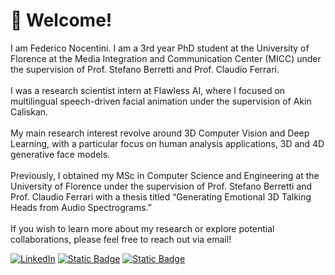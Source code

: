 
# 💫 Welcome!
I am Federico Nocentini. I am a 3rd year PhD student at the University of Florence at the Media Integration and Communication Center (MICC) under the supervision of Prof. Stefano Berretti and Prof. Claudio Ferrari.<br><br>
I was a research scientist intern at Flawless AI, where I focused on multilingual speech-driven facial animation under the supervision of Akin Caliskan.
 <br><br>My main research interest revolve around 3D Computer Vision and Deep Learning, with a particular focus on human analysis applications, 3D and 4D generative face models.<br><br>Previously, I obtained my MSc in Computer Science and Engineering at the University of Florence under the supervision of Prof. Stefano Berretti and Prof. Claudio Ferrari with a thesis titled “Generating Emotional 3D Talking Heads from Audio Spectrograms.”<br><br>If you wish to learn more about my research or explore potential collaborations, please feel free to reach out via email!

[![LinkedIn](https://img.shields.io/badge/LinkedIn-%230077B5.svg?logo=linkedin&logoColor=white)](https://linkedin.com/in/federiconocentini) [![Static Badge](https://img.shields.io/badge/Scholar-brightgreen)](https://scholar.google.com/citations?user=EpQCpoUAAAAJ&hl=en)   [![Static Badge](https://img.shields.io/badge/PersonalPage-red)](https://fedenoce.github.io/)  

